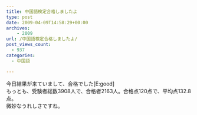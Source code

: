 ```yaml
---
title: 中国語検定合格しましたよ
type: post
date: 2009-04-09T14:58:29+00:00
archives:
    - 2009
url: /中国語検定合格しましたよ/
post_views_count:
  - 937
categories:
  - 中国語

---
```

今日結果が来ていまして、合格でした[E:good]  
もっとも、受験者総数3908人で、合格者2163人。合格点120点で、平均点132.8点。  
微妙なうれしさですね。